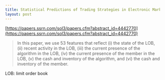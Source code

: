 ```yaml
---
title: Statistical Predictions of Trading Strategies in Electronic Markets
layout: post
---
```


[https://papers.ssrn.com/sol3/papers.cfm?abstract_id=4442770](https://papers.ssrn.com/sol3/papers.cfm?abstract_id=4442770)

> In this paper, we use 53 features that reflect (i) the state of the LOB, (ii) recent activity in the LOB, (iii) the current presence of the algorithm in the LOB, (iv) the current presence of the member in the LOB, (v) the cash and inventory of the algorithm, and (vi) the cash and inventory of the member.

LOB: limit order book
